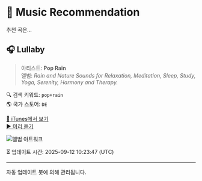 
# 🎵 Music Recommendation

추천 곡은...

## 🎧 Lullaby  
> 아티스트: **Pop Rain**  
> 앨범: _Rain and Nature Sounds for Relaxation, Meditation, Sleep, Study, Yoga, Serenity, Harmony and Therapy._  

🔍 검색 키워드: `pop+rain`  
🌎 국가 스토어: `DE`

[🔗 iTunes에서 보기](https://music.apple.com/de/album/lullaby/1038504469?i=1038505242&uo=4)  
[▶️ 미리 듣기](https://audio-ssl.itunes.apple.com/itunes-assets/AudioPreview115/v4/e5/77/76/e577761f-de84-aae3-dbb4-d72cbba9c78c/mzaf_12257943755001483182.plus.aac.p.m4a)

![앨범 아트워크](https://is1-ssl.mzstatic.com/image/thumb/Music124/v4/41/42/b6/4142b67d-d058-7e02-e7b3-ba445a320e39/mzm.eblmhqec.jpg/100x100bb.jpg)

⏳ 업데이트 시간: 2025-09-12 10:23:47 (UTC)

---
자동 업데이트 봇에 의해 관리됩니다.
